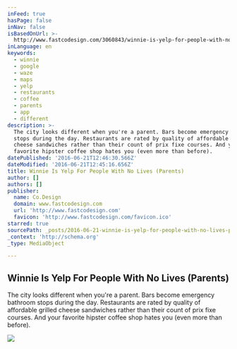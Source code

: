 ```yaml
---
inFeed: true
hasPage: false
inNav: false
isBasedOnUrl: >-
  http://www.fastcodesign.com/3060843/winnie-is-yelp-for-people-with-no-lives-parents?utm_content=buffer79a09&utm_medium=social&utm_source=facebook.com&utm_campaign=buffer
inLanguage: en
keywords:
  - winnie
  - google
  - waze
  - maps
  - yelp
  - restaurants
  - coffee
  - parents
  - app
  - different
description: >-
  The city looks different when you're a parent. Bars become emergency bathroom
  stops during the day. Restaurants are rated by quality of affordable grilled
  cheese sandwiches rather than their count of prix fixe courses. And your
  favorite hipster coffee shop hates you (even more than before).
datePublished: '2016-06-21T12:46:30.566Z'
dateModified: '2016-06-21T12:45:16.656Z'
title: Winnie Is Yelp For People With No Lives (Parents)
author: []
authors: []
publisher:
  name: Co.Design
  domain: www.fastcodesign.com
  url: 'http://www.fastcodesign.com'
  favicon: 'http://www.fastcodesign.com/favicon.ico'
starred: true
sourcePath: _posts/2016-06-21-winnie-is-yelp-for-people-with-no-lives-parents.md
_context: 'http://schema.org'
_type: MediaObject

---
```

<article style=""><h1>Winnie Is Yelp For People With No Lives (Parents)</h1><p>The city looks different when you're a parent. Bars become emergency bathroom stops during the day. Restaurants are rated by quality of affordable grilled cheese sandwiches rather than their count of prix fixe courses. And your favorite hipster coffee shop hates you (even more than before).</p><img src="http://a.fastcompany.net/multisite_files/fastcompany/imagecache/620x350/poster/2016/06/3060843-poster-p-2-winnie-is-yelp-for-people-with-no-lives-parents.jpg" /></article>